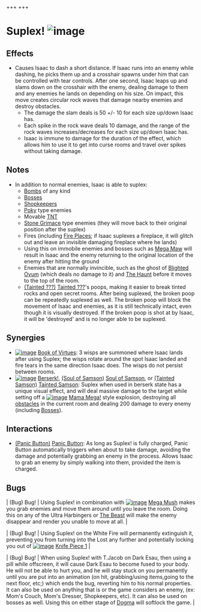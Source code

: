 +++
+++

 # Suplex! ![image](/image/Suplex!.png) 

Effects
---------


* Causes Isaac to dash a short distance. If Isaac runs into an enemy while dashing, he picks them up and a crosshair spawns under him that can be controlled with tear controls. After one second, Isaac leaps up and slams down on the crosshair with the enemy, dealing damage to them and any enemies he lands on depending on his size. On impact, this move creates circular rock waves that damage nearby enemies and destroy obstacles.
	+ The damage the slam deals is 50 +/- 10 for each size up/down Isaac has.
	+ Each spike in the rock wave deals 10 damage, and the range of the rock waves increases/decreases for each size up/down Isaac has.
	+ Isaac is immune to damage for the duration of the effect, which allows him to use it to get into curse rooms and travel over spikes without taking damage.


Notes
-------


* In addition to normal enemies, Isaac is able to suplex:
	+ [Bombs](/wiki/Bombs "Bombs") of any kind
	+ [Bosses](/wiki/Bosses "Bosses")
	+ [Shopkeepers](/wiki/Shopkeeper "Shopkeeper")
	+ [Poky](/wiki/Poky "Poky") type enemies
	+ Movable [TNT](/wiki/TNT "TNT")
	+ [Stone Grimace](/wiki/Stone_Grimace "Stone Grimace") type enemies (they will move back to their original position after the suplex)
	+ Fires (including [Fire Places](/wiki/Fire_Places "Fire Places"); if Isaac suplexes a fireplace, it will glitch out and leave an invisible damaging fireplace where he lands)
	+ Using this on immobile enemies and bosses such as [Mega Maw](/wiki/Mega_Maw "Mega Maw") will result in Isaac and the enemy returning to the original location of the enemy after hitting the ground
	+ Enemies that are normally invincible, such as the ghost of [Blighted Ovum](/wiki/Blighted_Ovum "Blighted Ovum") (which deals no damage to it) and [The Haunt](/wiki/The_Haunt "The Haunt") before it moves to the top of the room.
	+ [(Tainted ???)](/wiki/Tainted_%3F%3F%3F "Tainted ???") [Tainted ???](/wiki/Tainted_%3F%3F%3F "Tainted ???")'s poops, making it easier to break tinted rocks and open secret rooms. After being suplexed, the broken poop can be repeatedly suplexed as well. The broken poop will block the movement of Isaac and enemies, as it is still technically intact, even though it is visually destroyed. If the broken poop is shot at by Isaac, it will be 'destroyed' and is no longer able to be suplexed.


  




Synergies
-----------


* [![image](/image/Book_of_Virtues.png)](/wiki/Book_of_Virtues "Book of Virtues") [Book of Virtues](/wiki/Book_of_Virtues "Book of Virtues"): 3 wisps are summoned where Isaac lands after using Suplex; the wisps rotate around the spot Isaac landed and fire tears in the same direction Isaac does. The wisps do not persist between rooms.
* [![image](/image/Berserk!.png)](/wiki/Berserk! "Berserk!") [Berserk!](/wiki/Berserk! "Berserk!"), [(Soul of Samson)](/wiki/Cards_and_Runes "Soul of Samson") [Soul of Samson](/wiki/Cards_and_Runes "Cards and Runes"), or  [(Tainted Samson)](/wiki/Tainted_Samson "Tainted Samson") [Tainted Samson](/wiki/Tainted_Samson "Tainted Samson"): Suplex when used in berserk state has a unique visual effect, and will deal massive damage to the target while setting off a [![image](/image/Mama_Mega!.png)](/wiki/Mama_Mega! "Mama Mega!") [Mama Mega!](/wiki/Mama_Mega! "Mama Mega!") style explosion, destroying all [obstacles](/wiki/Obstacle "Obstacle") in the current room and dealing 200 damage to every enemy (including [Bosses](/wiki/Boss "Boss")).


Interactions
--------------


* [(Panic Button)](/wiki/Panic_Button "Panic Button") [Panic Button](/wiki/Panic_Button "Panic Button"): As long as Suplex! is fully charged, Panic Button automatically triggers when about to take damage, avoiding the damage and potentially grabbing an enemy in the process. Allows Isaac to grab an enemy by simply walking into them, provided the item is charged.


Bugs
------




| (Bug) Bug!
 | Using Suplex! in combination with [![image](/image/Mega_Mush.png)](/wiki/Mega_Mush "Mega Mush") [Mega Mush](/wiki/Mega_Mush "Mega Mush") makes you grab enemies and move them around until you leave the room. Doing this on any of the Ultra Harbingers or [The Beast](/wiki/The_Beast "The Beast") will make the enemy disappear and render you unable to move at all.
 |




| (Bug) Bug!
 | Using Suplex! on the White Fire will permanently extinguish it, preventing you from turning into the Lost any further and potentially locking you out of [![image](/image/Knife_Piece_1.png)](/wiki/Knife_Piece_1 "Knife Piece 1") [Knife Piece 1](/wiki/Knife_Piece_1 "Knife Piece 1") |




| (Bug) Bug!
 | When using Suplex! with T.Jacob on Dark Esau, then using a pill while offscreen, it will cause Dark Esau to become fused to your body. He will not be able to hurt you, and he will stay stuck on you permanently until you are put into an animation (on hit, grabbing/using items,going to the next floor, etc;) which ends the bug, reverting him to his normal properties. It can also be used on anything that is or the game considers an enemy, (ex: Mom's Couch, Mom's Dresser, Shopkeepers, etc). It can also be used on bosses as well. Using this on either stage of [Dogma](/wiki/Dogma "Dogma") will softlock the game.
 |


